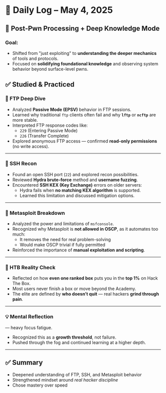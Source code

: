 # 🧠 Daily Log – May 4, 2025

## 🎯 Post-Pwn Processing + Deep Knowledge Mode

### Goal:
- Shifted from "just exploiting" to **understanding the deeper mechanics** of tools and protocols.
- Focused on **solidifying foundational knowledge** and observing system behavior beyond surface-level pwns.

## ✅ Studied & Practiced

### 🤯 FTP Deep Dive
- Analyzed **Passive Mode (EPSV)** behavior in FTP sessions.
- Learned why traditional `ftp` clients often fail and why **`lftp`** or **`ncftp`** are more stable.
- Interpreted FTP response codes like:
  - `229` (Entering Passive Mode)
  - `226` (Transfer Complete)
- Explored anonymous FTP access — confirmed **read-only permissions** (no write access).

---

### 🔐 SSH Recon
- Found an open SSH port (`22`) and explored recon possibilities.
- Reviewed **Hydra brute-force** method and **username fuzzing**.
- Encountered **SSH KEX (Key Exchange)** errors on older servers:
  - Hydra fails when **no matching KEX algorithm** is supported.
  - Learned this limitation and discussed mitigation options.

---

### 🧠 Metasploit Breakdown
- Analyzed the power and limitations of `msfconsole`.
- Recognized why Metasploit is **not allowed in OSCP**, as it automates too much:
  - It removes the need for real problem-solving
  - Would make OSCP trivial if fully permitted
- Reinforced the importance of **manual exploitation and scripting**.

---

### 🧱 HTB Reality Check
- Reflected on how **even one ranked box** puts you in the **top 1%** on Hack The Box.
- Most users never finish a box or move beyond the Academy.
- The elite are defined by **who doesn’t quit** — real hackers **grind through pain**.

---

### 💡 Mental Reflection
— heavy focus fatigue.
- Recognized this as a **growth threshold**, not failure.
- Pushed through the fog and continued learning at a higher depth.

---

## ✅ Summary
- Deepened understanding of FTP, SSH, and Metasploit behavior
- Strengthened mindset around *real hacker discipline*
- Chose mastery over speed
